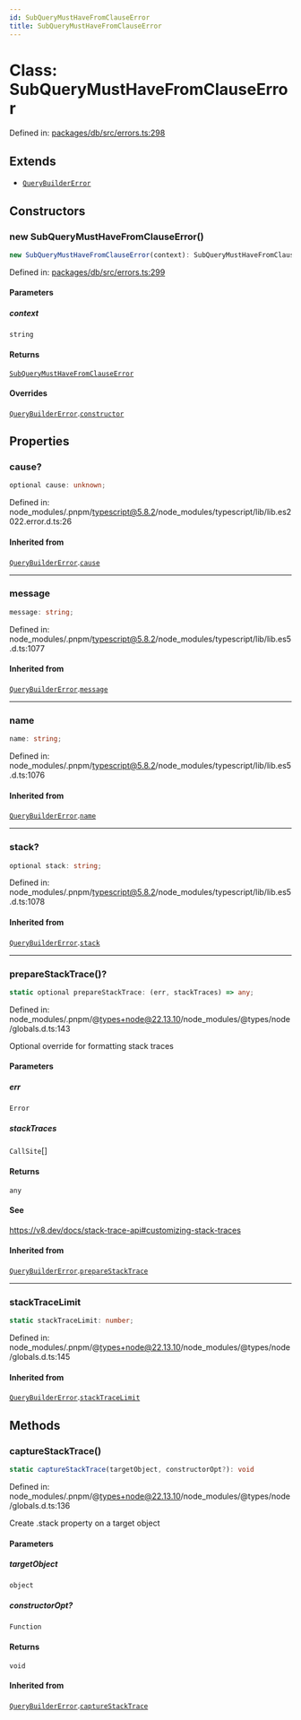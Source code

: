 ```yaml
---
id: SubQueryMustHaveFromClauseError
title: SubQueryMustHaveFromClauseError
---
```


<!-- DO NOT EDIT: this page is autogenerated from the type comments -->

# Class: SubQueryMustHaveFromClauseError

Defined in: [packages/db/src/errors.ts:298](https://github.com/TanStack/db/blob/main/packages/db/src/errors.ts#L298)

## Extends

- [`QueryBuilderError`](../querybuildererror.md)

## Constructors

### new SubQueryMustHaveFromClauseError()

```ts
new SubQueryMustHaveFromClauseError(context): SubQueryMustHaveFromClauseError
```

Defined in: [packages/db/src/errors.ts:299](https://github.com/TanStack/db/blob/main/packages/db/src/errors.ts#L299)

#### Parameters

##### context

`string`

#### Returns

[`SubQueryMustHaveFromClauseError`](../subquerymusthavefromclauseerror.md)

#### Overrides

[`QueryBuilderError`](../querybuildererror.md).[`constructor`](../QueryBuilderError.md#constructors)

## Properties

### cause?

```ts
optional cause: unknown;
```

Defined in: node\_modules/.pnpm/typescript@5.8.2/node\_modules/typescript/lib/lib.es2022.error.d.ts:26

#### Inherited from

[`QueryBuilderError`](../querybuildererror.md).[`cause`](../QueryBuilderError.md#cause)

***

### message

```ts
message: string;
```

Defined in: node\_modules/.pnpm/typescript@5.8.2/node\_modules/typescript/lib/lib.es5.d.ts:1077

#### Inherited from

[`QueryBuilderError`](../querybuildererror.md).[`message`](../QueryBuilderError.md#message-1)

***

### name

```ts
name: string;
```

Defined in: node\_modules/.pnpm/typescript@5.8.2/node\_modules/typescript/lib/lib.es5.d.ts:1076

#### Inherited from

[`QueryBuilderError`](../querybuildererror.md).[`name`](../QueryBuilderError.md#name)

***

### stack?

```ts
optional stack: string;
```

Defined in: node\_modules/.pnpm/typescript@5.8.2/node\_modules/typescript/lib/lib.es5.d.ts:1078

#### Inherited from

[`QueryBuilderError`](../querybuildererror.md).[`stack`](../QueryBuilderError.md#stack)

***

### prepareStackTrace()?

```ts
static optional prepareStackTrace: (err, stackTraces) => any;
```

Defined in: node\_modules/.pnpm/@types+node@22.13.10/node\_modules/@types/node/globals.d.ts:143

Optional override for formatting stack traces

#### Parameters

##### err

`Error`

##### stackTraces

`CallSite`[]

#### Returns

`any`

#### See

https://v8.dev/docs/stack-trace-api#customizing-stack-traces

#### Inherited from

[`QueryBuilderError`](../querybuildererror.md).[`prepareStackTrace`](../QueryBuilderError.md#preparestacktrace)

***

### stackTraceLimit

```ts
static stackTraceLimit: number;
```

Defined in: node\_modules/.pnpm/@types+node@22.13.10/node\_modules/@types/node/globals.d.ts:145

#### Inherited from

[`QueryBuilderError`](../querybuildererror.md).[`stackTraceLimit`](../QueryBuilderError.md#stacktracelimit)

## Methods

### captureStackTrace()

```ts
static captureStackTrace(targetObject, constructorOpt?): void
```

Defined in: node\_modules/.pnpm/@types+node@22.13.10/node\_modules/@types/node/globals.d.ts:136

Create .stack property on a target object

#### Parameters

##### targetObject

`object`

##### constructorOpt?

`Function`

#### Returns

`void`

#### Inherited from

[`QueryBuilderError`](../querybuildererror.md).[`captureStackTrace`](../QueryBuilderError.md#capturestacktrace)
